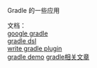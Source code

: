 
Gradle 的一些应用  

文档：  
[google gradle](http://google.github.io/android-gradle-dsl/current/)  
[gradle dsl](https://docs.gradle.org/current/dsl/)  
[write gradle plugin](https://guides.gradle.org/writing-gradle-plugins/)  
[gradle demo](https://github.com/chinabosh/gradleplugindemo)
[gradle相关文章](https://chinabosh.github.io/tags/gradle/)